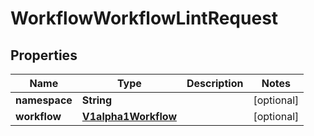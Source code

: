 

# WorkflowWorkflowLintRequest

## Properties

Name | Type | Description | Notes
------------ | ------------- | ------------- | -------------
**namespace** | **String** |  |  [optional]
**workflow** | [**V1alpha1Workflow**](V1alpha1Workflow.md) |  |  [optional]



